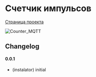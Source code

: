 # Счетчик импульсов

[Страница проекта](http://blog.instalator.ru/archives/711)

![Counter_MQTT](http://blog.instalator.ru/wp-content/uploads/photo-gallery/schetchik/IMG_1630.JPG)


## Changelog

#### 0.0.1
* (instalator) initial
